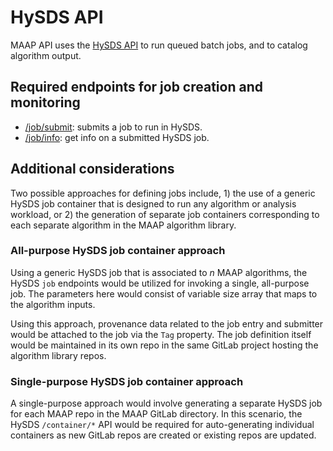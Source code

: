 # HySDS API
MAAP API uses the [HySDS API](https://ec2-54-86-171-31.compute-1.amazonaws.com/mozart/api/v0.1/doc/) to run queued batch jobs, and to catalog algorithm output.

## Required endpoints for job creation and monitoring
- [/job/submit](https://ec2-54-86-171-31.compute-1.amazonaws.com/mozart/api/v0.1/job/submit): submits a job to run in HySDS.
- [/job/info](https://ec2-54-86-171-31.compute-1.amazonaws.com/mozart/api/v0.1/job/info): get info on a submitted HySDS job.

## Additional considerations

Two possible approaches for defining jobs include, 1) the use of a generic HySDS job container that is designed to run any algorithm or analysis workload, or 2) the generation of separate job containers corresponding to each separate algorithm in the MAAP algorithm library.
 
### All-purpose HySDS job container approach

Using a generic HySDS job that is associated to *n* MAAP algorithms, the HySDS `job` endpoints would be utilized for invoking a single, all-purpose job. The parameters here would consist of variable size array that maps to the algorithm inputs. 

Using this approach, provenance data related to the job entry and submitter would be attached to the job via the `Tag` property. The job definition itself would be maintained in its own repo in the same GitLab project hosting the algorithm library repos.

### Single-purpose HySDS job container approach

A single-purpose approach would involve generating a separate HySDS job for each MAAP repo in the MAAP GitLab directory. In this scenario, the HySDS `/container/*` API would be required for auto-generating individual containers as new GitLab repos are created or existing repos are updated.



